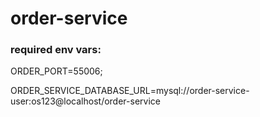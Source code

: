 # order-service

### required env vars:

ORDER_PORT=55006;

ORDER_SERVICE_DATABASE_URL=mysql://order-service-user:os123@localhost/order-service
